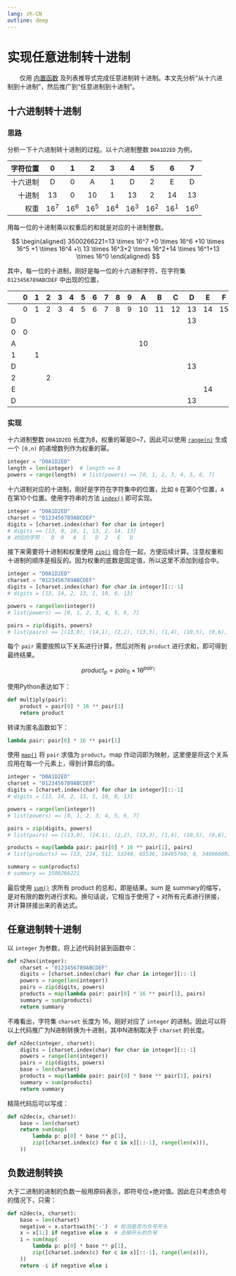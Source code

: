 ```yaml
---
lang: zh-CN
outline: deep
---
```


<script setup lang="ts">
import RevisionInfo from "@/components/RevisionInfo.vue";
import SeeAlsoLink from "@/components/SeeAlsoLink.vue";
</script>

# 实现任意进制转十进制

<RevisionInfo created="2022-08-17 16:39" :expired="365">
　　仅用 <a href="https://docs.python.org/zh-cn/3/library/functions.html">内置函数</a> 及列表推导式完成任意进制转十进制。本文先分析“从十六进制到十进制”，然后推广到“任意进制到十进制”。
</RevisionInfo>

## 十六进制转十进制

### 思路

分析一下十六进制转十进制的过程。以十六进制整数 `D0A1D2ED` 为例，

| 字符位置 |       0        |       1        |       2        |       3        |       4        |       5        |       6        |       7        |
|-----:|:--------------:|:--------------:|:--------------:|:--------------:|:--------------:|:--------------:|:--------------:|:--------------:|
| 十六进制 |       D        |       0        |       A        |       1        |       D        |       2        |       E        |       D        |
|  十进制 |       13       |       0        |       10       |       1        |       13       |       2        |       14       |       13       |
|   权重 | 16<sup>7</sup> | 16<sup>6</sup> | 16<sup>5</sup> | 16<sup>4</sup> | 16<sup>3</sup> | 16<sup>2</sup> | 16<sup>1</sup> | 16<sup>0</sup> |

用每一位的十进制乘以权重后的和就是对应的十进制整数。

$$
\begin{aligned}
3500266221=13 \times 16^7 +0 \times 16^6 +10 \times 16^5 +1 \times 16^4 +\\
13 \times 16^3+2 \times 16^2+14 \times 16^1+13 \times 16^0
\end{aligned}
$$

其中，每一位的十进制，刚好是每一位的十六进制字符，在字符集 `0123456789ABCDEF` 中出现的位置，

|   | 0 | 1 | 2 | 3 | 4 | 5 | 6 | 7 | 8 | 9 | A  | B  | C  | D  | E  | F  |
|:-:|:-:|:-:|:-:|:-:|:-:|:-:|:-:|:-:|:-:|:-:|:--:|:--:|:--:|:--:|:--:|:--:|
|   | 0 | 1 | 2 | 3 | 4 | 5 | 6 | 7 | 8 | 9 | 10 | 11 | 12 | 13 | 14 | 15 |
| D |   |   |   |   |   |   |   |   |   |   |    |    |    | 13 |    |    |
| 0 | 0 |   |   |   |   |   |   |   |   |   |    |    |    |    |    |    |
| A |   |   |   |   |   |   |   |   |   |   | 10 |    |    |    |    |    |
| 1 |   | 1 |   |   |   |   |   |   |   |   |    |    |    |    |    |    |
| D |   |   |   |   |   |   |   |   |   |   |    |    |    | 13 |    |    |
| 2 |   |   | 2 |   |   |   |   |   |   |   |    |    |    |    |    |    |
| E |   |   |   |   |   |   |   |   |   |   |    |    |    |    | 14 |    |
| D |   |   |   |   |   |   |   |   |   |   |    |    |    | 13 |    |    |

### 实现

十六进制整数 `D0A1D2ED` 长度为8，权重的幂是0~7，因此可以使用 [`range(n)`](https://docs.python.org/zh-cn/3/library/functions.html#func-range) 生成一个 `[0,n)` 的递增数列作为权重的幂。

```python
integer = "D0A1D2ED"
length = len(integer)  # length == 8
powers = range(length)  # list(powers) == [0, 1, 2, 3, 4, 5, 6, 7]
```

十六进制对应的十进制，刚好是字符在字符集中的位置，比如 `0` 在第0个位置，`A` 在第10个位置。使用字符串的方法 [`index()`](https://docs.python.org/zh-cn/3/library/stdtypes.html#str.index) 即可实现。

```python
integer = "D0A1D2ED"
charset = "0123456789ABCDEF"
digits = [charset.index(char) for char in integer]
# digits == [13, 0, 10, 1, 13, 2, 14, 13]
# 对应的字符：  D  0   A  1   D  2   E   D
```

接下来需要将十进制和权重使用 [`zip()`](https://docs.python.org/zh-cn/3/library/functions.html#zip) 组合在一起，方便后续计算。注意权重和十进制的顺序是相反的。因为权重的底数是固定值，所以这里不添加到组合中。

```python
integer = "D0A1D2ED"
charset = "0123456789ABCDEF"
digits = [charset.index(char) for char in integer][::-1]
# digits = [13, 14, 2, 13, 1, 10, 0, 13]

powers = range(len(integer))
# list(powers) == [0, 1, 2, 3, 4, 5, 6, 7]

pairs = zip(digits, powers)
# list(pairs) == [(13,0), (14,1), (2,2), (13,3), (1,4), (10,5), (0,6), (13,7)]
```

每个 `pair` 需要按照以下关系进行计算，然后对所有 `product` 进行求和，即可得到最终结果。

$$
product_p = pair_0 \times 16^{pair_1}
$$

使用Python表达如下：

```python
def multiply(pair):
    product = pair[0] * 16 ** pair[1]
    return product
```

转译为匿名函数如下：

```python
lambda pair: pair[0] * 16 ** pair[1]
```

使用 [`map()`](https://docs.python.org/zh-cn/3/library/functions.html#map) 将 `pair` 求值为 `product`。map 作动词即为映射，这里便是将这个关系应用在每一个元素上，得到计算后的值。

```python
integer = "D0A1D2ED"
charset = "0123456789ABCDEF"
digits = [charset.index(char) for char in integer][::-1]
# digits = [13, 14, 2, 13, 1, 10, 0, 13]

powers = range(len(integer))
# list(powers) == [0, 1, 2, 3, 4, 5, 6, 7]

pairs = zip(digits, powers)
# list(pairs) == [(13,0), (14,1), (2,2), (13,3), (1,4), (10,5), (0,6), (13,7)]

products = map(lambda pair: pair[0] * 16 ** pair[1], pairs)
# list(products) == [13, 224, 512, 53248, 65536, 10485760, 0, 3489660928]

summary = sum(products)
# summary == 3500266221
```

最后使用 [`sum()`](https://docs.python.org/zh-cn/3/library/functions.html#sum) 求所有 product 的总和，即是结果。sum 是 summary的缩写，是对有限的数列进行求和。换句话说，它相当于使用了 `+` 对所有元素进行拼接，并计算拼接出来的表达式。

## 任意进制转十进制

以 `integer` 为参数，将上述代码封装到函数中：

```python
def n2hex(integer):
    charset = "0123456789ABCDEF"
    digits = [charset.index(char) for char in integer][::-1]
    powers = range(len(integer))
    pairs = zip(digits, powers)
    products = map(lambda pair: pair[0] * 16 ** pair[1], pairs)
    summary = sum(products)
    return summary
```

不难看出，字符集 `charset` 长度为 16，刚好对应了 `integer` 的进制。因此可以将以上代码推广为N进制转换为十进制，其中N进制取决于 `charset` 的长度。

```python
def n2dec(integer, charset):
    digits = [charset.index(char) for char in integer][::-1]
    powers = range(len(integer))
    pairs = zip(digits, powers)
    base = len(charset)
    products = map(lambda pair: pair[0] * base ** pair[1], pairs)
    summary = sum(products)
    return summary
```

精简代码后可以写成：

```python
def n2dec(x, charset):
    base = len(charset)
    return sum(map(
        lambda p: p[0] * base ** p[1],
        zip([charset.index(c) for c in x][::-1], range(len(x))),
    ))
```

## 负数进制转换

大于二进制的进制的负数一般用原码表示，即符号位+绝对值。因此在只考虑负号的情况下，只需：

```python
def n2dec(x, charset):
    base = len(charset)
    negative = x.startswith('-')  # 检测是否为负号开头
    x = x[1:] if negative else x  # 去掉开头的负号
    i = sum(map(
        lambda p: p[0] * base ** p[1],
        zip([charset.index(c) for c in x][::-1], range(len(x))),
    ))
    return -i if negative else i
```

